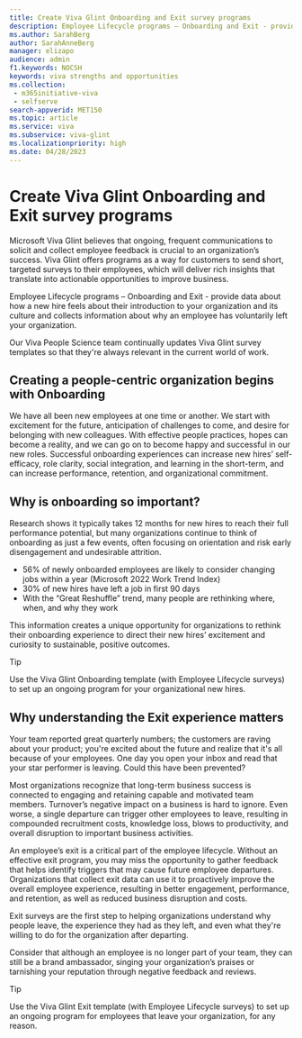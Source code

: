 ```yaml
---
title: Create Viva Glint Onboarding and Exit survey programs
description: Employee Lifecycle programs – Onboarding and Exit - provide data about how a new hire feels about their introduction to your organization and its culture and collects information about why an employee has voluntarily left your organization.
ms.author: SarahBerg
author: SarahAnneBerg
manager: elizapo
audience: admin
f1.keywords: NOCSH
keywords: viva strengths and opportunities
ms.collection: 
 - m365initiative-viva
 - selfserve
search-appverid: MET150
ms.topic: article
ms.service: viva
ms.subservice: viva-glint
ms.localizationpriority: high
ms.date: 04/28/2023
---
```


# Create Viva Glint Onboarding and Exit survey programs

Microsoft Viva Glint believes that ongoing, frequent communications to solicit and collect employee feedback is crucial to an organization’s success. Viva Glint offers programs as a way for customers to send short, targeted surveys to their employees, which will deliver rich insights that translate into actionable opportunities to improve business.

Employee Lifecycle programs – Onboarding and Exit - provide data about how a new hire feels about their introduction to your organization and its culture and collects information about why an employee has voluntarily left your organization.

Our Viva People Science team continually updates Viva Glint survey templates so that they're always relevant in the current world of work.

## Creating a people-centric organization begins with Onboarding

We have all been new employees at one time or another. We start with excitement for the future, anticipation of challenges to come, and desire for belonging with new colleagues. With effective people practices, hopes can become a reality, and we can go on to become happy and successful in our new roles. Successful onboarding experiences can increase new hires’ self-efficacy, role clarity, social integration, and learning in the short-term, and can increase performance, retention, and organizational commitment.

## Why is onboarding so important? 

Research shows it typically takes 12 months for new hires to reach their full performance potential, but many organizations continue to think of onboarding as just a few events, often focusing on orientation and risk early disengagement and undesirable attrition. 

- 56% of newly onboarded employees are likely to consider changing jobs within a year (Microsoft 2022 Work Trend Index) 
- 30% of new hires have left a job in first 90 days 
- With the “Great Reshuffle” trend, many people are rethinking where, when, and why they work 

This information creates a unique opportunity for organizations to rethink their onboarding experience to direct their new hires’ excitement and curiosity to sustainable, positive outcomes. 

>[!TIP] 
>Use the Viva Glint Onboarding template (with Employee Lifecycle surveys) to set up an ongoing program for your organizational new hires. 

## Why understanding the Exit experience matters

Your team reported great quarterly numbers; the customers are raving about your product; you're excited about the future and realize that it's all because of your employees. One day you open your inbox and read that your star performer is leaving. Could this have been prevented?

Most organizations recognize that long-term business success is connected to engaging and retaining capable and motivated team members. Turnover’s negative impact on a business is hard to ignore. Even worse, a single departure can trigger other employees to leave, resulting in compounded recruitment costs, knowledge loss, blows to productivity, and overall disruption to important business activities. 

An employee’s exit is a critical part of the employee lifecycle. Without an effective exit program, you may miss the opportunity to gather feedback that helps identify triggers that may cause future employee departures. Organizations that collect exit data can use it to proactively improve the overall employee experience, resulting in better engagement, performance, and retention, as well as reduced business disruption and costs. 

Exit surveys are the first step to helping organizations understand why people leave, the experience they had as they left, and even what they're willing to do for the organization after departing.  

Consider that although an employee is no longer part of your team, they can still be a brand ambassador, singing your organization’s praises or tarnishing your reputation through negative feedback and reviews.  

>[!TIP] 
> Use the Viva Glint Exit template (with Employee Lifecycle surveys) to set up an ongoing program for employees that leave your organization, for any reason.
